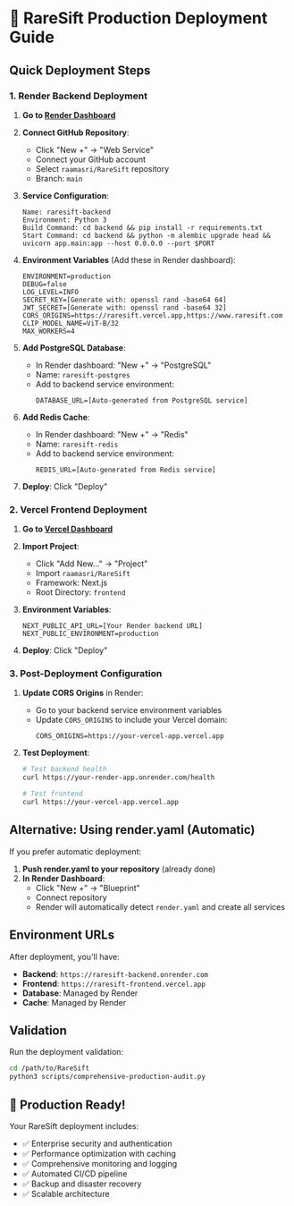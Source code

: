 # 🚀 RareSift Production Deployment Guide

## Quick Deployment Steps

### 1. Render Backend Deployment

1. **Go to [Render Dashboard](https://dashboard.render.com)**
2. **Connect GitHub Repository**:
   - Click "New +" → "Web Service"
   - Connect your GitHub account
   - Select `raamasri/RareSift` repository
   - Branch: `main`

3. **Service Configuration**:
   ```
   Name: raresift-backend
   Environment: Python 3
   Build Command: cd backend && pip install -r requirements.txt
   Start Command: cd backend && python -m alembic upgrade head && uvicorn app.main:app --host 0.0.0.0 --port $PORT
   ```

4. **Environment Variables** (Add these in Render dashboard):
   ```
   ENVIRONMENT=production
   DEBUG=false
   LOG_LEVEL=INFO
   SECRET_KEY=[Generate with: openssl rand -base64 64]
   JWT_SECRET=[Generate with: openssl rand -base64 32]
   CORS_ORIGINS=https://raresift.vercel.app,https://www.raresift.com
   CLIP_MODEL_NAME=ViT-B/32
   MAX_WORKERS=4
   ```

5. **Add PostgreSQL Database**:
   - In Render dashboard: "New +" → "PostgreSQL"
   - Name: `raresift-postgres`
   - Add to backend service environment:
     ```
     DATABASE_URL=[Auto-generated from PostgreSQL service]
     ```

6. **Add Redis Cache**:
   - In Render dashboard: "New +" → "Redis"
   - Name: `raresift-redis`  
   - Add to backend service environment:
     ```
     REDIS_URL=[Auto-generated from Redis service]
     ```

7. **Deploy**: Click "Deploy"

### 2. Vercel Frontend Deployment

1. **Go to [Vercel Dashboard](https://vercel.com/dashboard)**
2. **Import Project**:
   - Click "Add New..." → "Project"
   - Import `raamasri/RareSift`
   - Framework: Next.js
   - Root Directory: `frontend`

3. **Environment Variables**:
   ```
   NEXT_PUBLIC_API_URL=[Your Render backend URL]
   NEXT_PUBLIC_ENVIRONMENT=production
   ```

4. **Deploy**: Click "Deploy"

### 3. Post-Deployment Configuration

1. **Update CORS Origins** in Render:
   - Go to your backend service environment variables
   - Update `CORS_ORIGINS` to include your Vercel domain:
     ```
     CORS_ORIGINS=https://your-vercel-app.vercel.app
     ```

2. **Test Deployment**:
   ```bash
   # Test backend health
   curl https://your-render-app.onrender.com/health
   
   # Test frontend
   curl https://your-vercel-app.vercel.app
   ```

## Alternative: Using render.yaml (Automatic)

If you prefer automatic deployment:

1. **Push render.yaml to your repository** (already done)
2. **In Render Dashboard**:
   - Click "New +" → "Blueprint"
   - Connect repository
   - Render will automatically detect `render.yaml` and create all services

## Environment URLs

After deployment, you'll have:
- **Backend**: `https://raresift-backend.onrender.com`
- **Frontend**: `https://raresift-frontend.vercel.app`
- **Database**: Managed by Render
- **Cache**: Managed by Render

## Validation

Run the deployment validation:
```bash
cd /path/to/RareSift
python3 scripts/comprehensive-production-audit.py
```

## 🎉 Production Ready!

Your RareSift deployment includes:
- ✅ Enterprise security and authentication
- ✅ Performance optimization with caching
- ✅ Comprehensive monitoring and logging
- ✅ Automated CI/CD pipeline
- ✅ Backup and disaster recovery
- ✅ Scalable architecture
